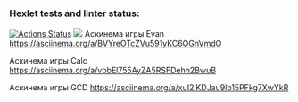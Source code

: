 ### Hexlet tests and linter status:
[![Actions Status](https://github.com/Grad566/java-project-61/actions/workflows/hexlet-check.yml/badge.svg)](https://github.com/Grad566/java-project-61/actions)
<a href="https://codeclimate.com/github/Grad566/java-project-61/maintainability"><img src="https://api.codeclimate.com/v1/badges/4a9872fdad3e12bcf6c7/maintainability" /></a>
Аскинема игры Evan
https://asciinema.org/a/BVYreOTcZVu591yKC6OGnVmdO

Аскинема игры Calc
https://asciinema.org/a/vbbEl755AyZA5RSFDehn2BwuB

Аскинема игры GCD
https://asciinema.org/a/xuI2iKDJau9lb15PFkg7XwYkR
